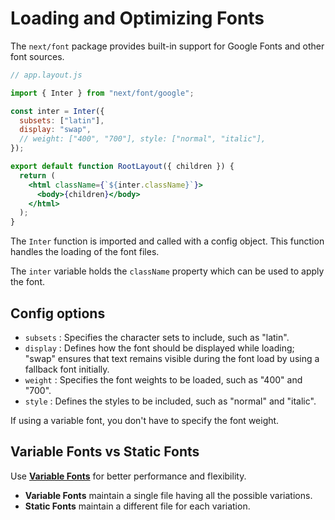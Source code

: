 # Loading and Optimizing Fonts

The `next/font` package provides built-in support for Google Fonts and other font sources.

```jsx
// app.layout.js

import { Inter } from "next/font/google";

const inter = Inter({
  subsets: ["latin"],
  display: "swap",
  // weight: ["400", "700"], style: ["normal", "italic"],
});

export default function RootLayout({ children }) {
  return (
    <html className={`${inter.className}`}>
      <body>{children}</body>
    </html>
  );
}
```

The `Inter` function is imported and called with a config object. This function handles the loading of the font files.

The `inter` variable holds the `className` property which can be used to apply the font.

## Config options

- `subsets` : Specifies the character sets to include, such as "latin".
- `display` : Defines how the font should be displayed while loading; "swap" ensures that text remains visible during the font load by using a fallback font initially.
- `weight` : Specifies the font weights to be loaded, such as "400" and "700".
- `style` : Defines the styles to be included, such as "normal" and "italic".

If using a variable font, you don't have to specify the font weight.

## Variable Fonts vs Static Fonts

Use [**Variable Fonts**](https://fonts.google.com/variablefonts) for better performance and flexibility.

- **Variable Fonts** maintain a single file having all the possible variations.
- **Static Fonts** maintain a different file for each variation.
